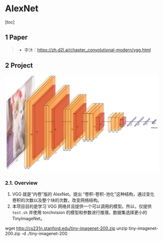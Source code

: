 # AlexNet

[toc]

## 1 Paper

> * 李沐：https://zh.d2l.ai/chapter_convolutional-modern/vgg.html


## 2 Project

![VGG16](./assets/model.png)

### 2.1. Overview

1. VGG 就是“内卷”版的 AlexNet。提出 “卷积-卷积-池化”这种结构，通过变化卷积的次数以及整个块的次数，改变网络结构。
2. 本项目目的是学习 VGG 网络并且提供一个可以调用的模型。所以，仅提供 `test.sh` 并使用 torchvision 的模型和参数进行推理。数据集选择更小的 TinyImageNet。


wget http://cs231n.stanford.edu/tiny-imagenet-200.zip
unzip tiny-imagenet-200.zip -d ./tiny-imagenet-200